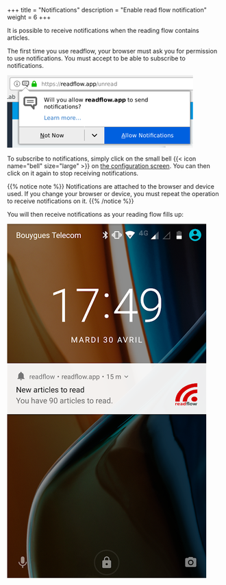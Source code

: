 +++
title = "Notifications"
description = "Enable read flow notification"
weight = 6
+++

It is possible to receive notifications when the reading flow contains articles.

The first time you use readflow, your browser must ask you for permission to use notifications.
You must accept to be able to subscribe to notifications.

![](images/allow.png)

To subscribe to notifications, simply click on the small bell {{< icon name="bell" size="large" >}} on [the configuration screen](https://readflow.app/settings).
You can then click on it again to stop receiving notifications.

{{% notice note %}}
Notifications are attached to the browser and device used.
If you change your browser or device, you must repeat the operation to receive notifications on it.
{{% /notice %}}

You will then receive notifications as your reading flow fills up:

![](images/notification.png)
